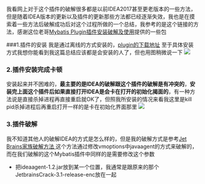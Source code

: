 我看网上对于这个插件的破解很多都是以前IDEA2017甚至更老版本的一些方法，但是随着IDEA版本的更新以及插件的更新那些方法都已经逐渐失效，我也是在摸索着一些方法后破解成功后对这个过程所做的一个总结，我参考的是这个链接的方法，感谢这位老哥[Mybatis Plugin插件安装破解及使用](https://blog.csdn.net/u011410529/article/details/54098067)提供的一些包

###1.插件的安装
我是通过离线的方式安装的，[plugin的下载地址](https://github.com/LeeWiHong/WiHongNoteBook/blob/master/JAVA/%E3%80%90%E5%8D%95%E7%8B%AC%E5%8C%85%E3%80%91MyBatis%20V3.58.zip)
至于具体安装方式我想你能看到我这篇总结应该都是会安装的人了，但也用图稍微说一下
![](https://ws4.sinaimg.cn/large/006tNbRwgy1fvevovv6l9j318g110jwh.jpg)

### 2.插件安装完成卡顿
安装起来并不困难的，**最主要的是IDEA的破解跟这个插件的破解是有冲突的**，**安装完上面这个插件后如果直接打开IDEA是会卡在打开的初始化揭面的**，有一种方法说是直接杀掉进程再直接重启就OK了，但照我所安装的情况来看我这里是kill pid杀掉进程后再重启打开一样的是卡在初始化界面那里
![](https://ws4.sinaimg.cn/large/006tNbRwgy1fvevtewtmvj30zk0m8x2a.jpg)

### 3.插件破解
我不知道其他人的破解IDEA的方式是怎么样的，但是我的破解方式是参考[Jet Brains家族破解方法
](https://www.jianshu.com/p/f404994e2843)这个方法通过修改vmoptions中javaagent的方式来破解的，而在我们破解的这个Mybatis插件中同样的是需要修改这个参数
* 把ideaagent-1.2.jar放到某一个位置，我通常是跟原来的那个JetbrainsCrack-3.1-release-enc放在一起


